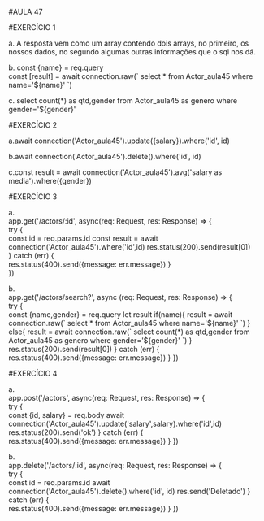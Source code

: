 #AULA 47

#EXERCÍCIO 1

<p>a. A resposta vem como um array contendo dois arrays, no primeiro, os nossos dados, no segundo algumas outras informações que o sql nos dá.</p>

<p>b. const {name} = req.query <br>
const [result] = await connection.raw(`
      select * from Actor_aula45 where name='${name}'
    `)</p>

<p>c. select count(*) as qtd,gender from Actor_aula45 as genero where gender='${gender}'</p>

#EXERCÍCIO 2

<p>a.await connection('Actor_aula45').update({salary}).where('id', id)</p>
<p>b.await connection('Actor_aula45').delete().where('id', id)</p>
<p>c.const result = await connection('Actor_aula45').avg('salary as media').where({gender})</p>

#EXERCÍCIO 3

<p>a.<br>app.get('/actors/:id', async(req: Request, res: Response) => {<br>
  try {<br>
    const id = req.params.id
    const result = await connection('Actor_aula45').where('id',id)
    res.status(200).send(result[0])<br>
  } catch (err) {<br>
    res.status(400).send({message: err.message})
  }<br>
})</p>

<p>b.<br>app.get('/actors/search?', async (req: Request, res: Response) => {<br>
  try {<br>
    const {name,gender} = req.query
    let result
    if(name){
      result = await connection.raw(`
        select * from Actor_aula45 where name='${name}'
      `)
    }
    else{
      result = await connection.raw(`
        select count(*) as qtd,gender from Actor_aula45 as genero where gender='${gender}'
      `)
    }
<br>
    res.status(200).send(result[0])
} catch (err) {<br>
res.status(400).send({message: err.message})
}
})</p>

#EXERCÍCIO 4

<p>a.<br>
	app.post('/actors', async(req: Request, res: Response) => {<br>
  try {<br>
    const {id, salary} = req.body
    await connection('Actor_aula45').update('salary',salary).where('id',id)
    res.status(200).send('ok')
  } catch (err) {<br>
    res.status(400).send({message: err.message})
  }
})
</p>

<p>b.<br>
	app.delete('/actors/:id', async(req: Request, res: Response) => {<br>
  try { <br>
    const id = req.params.id
    await connection('Actor_aula45').delete().where('id', id)
    res.send('Deletado')
  } catch (err) { <br>
    res.status(400).send({message: err.message})
  }
})
 </p>